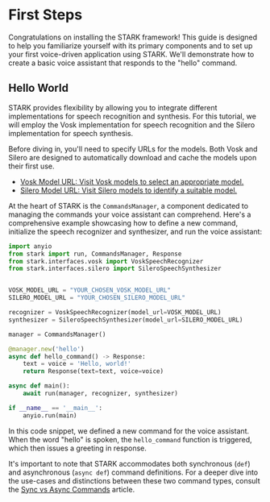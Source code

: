 # First Steps

Congratulations on installing the STARK framework! This guide is designed to help you familiarize yourself with its primary components and to set up your first voice-driven application using STARK. We'll demonstrate how to create a basic voice assistant that responds to the "hello" command.

## Hello World

STARK provides flexibility by allowing you to integrate different implementations for speech recognition and synthesis. For this tutorial, we will employ the Vosk implementation for speech recognition and the Silero implementation for speech synthesis.

Before diving in, you'll need to specify URLs for the models. Both Vosk and Silero are designed to automatically download and cache the models upon their first use.

- [Vosk Model URL: Visit Vosk models to select an appropriate model.](https://alphacephei.com/vosk/models)
- [Silero Model URL: Visit Silero models to identify a suitable model.](https://github.com/snakers4/silero-models?tab=readme-ov-file#models-and-speakers)

At the heart of STARK is the `CommandsManager`, a component dedicated to managing the commands your voice assistant can comprehend. Here's a comprehensive example showcasing how to define a new command, initialize the speech recognizer and synthesizer, and run the voice assistant:

```py
import anyio
from stark import run, CommandsManager, Response
from stark.interfaces.vosk import VoskSpeechRecognizer
from stark.interfaces.silero import SileroSpeechSynthesizer


VOSK_MODEL_URL = "YOUR_CHOSEN_VOSK_MODEL_URL"
SILERO_MODEL_URL = "YOUR_CHOSEN_SILERO_MODEL_URL"

recognizer = VoskSpeechRecognizer(model_url=VOSK_MODEL_URL)
synthesizer = SileroSpeechSynthesizer(model_url=SILERO_MODEL_URL)

manager = CommandsManager()

@manager.new('hello')
async def hello_command() -> Response:
    text = voice = 'Hello, world!'
    return Response(text=text, voice=voice)

async def main():
    await run(manager, recognizer, synthesizer)

if __name__ == '__main__':
    anyio.run(main)
```

In this code snippet, we defined a new command for the voice assistant. When the word "hello" is spoken, the `hello_command` function is triggered, which then issues a greeting in response.

It's important to note that STARK accommodates both synchronous (`def`) and asynchronous (`async def`) command definitions. For a deeper dive into the use-cases and distinctions between these two command types, consult the [Sync vs Async Commands](sync-vs-async-commands.md) article.
